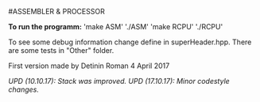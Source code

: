 #ASSEMBLER & PROCESSOR

**To run the programm:**
    'make ASM'
    './ASM'
    'make RCPU'
    './RCPU'

To see some debug information change define in superHeader.hpp.
There are some tests in "Other" folder.

First version made by Detinin Roman 4 April 2017

*UPD (10.10.17): Stack was improved.*
*UPD (17.10.17): Minor codestyle changes.*
